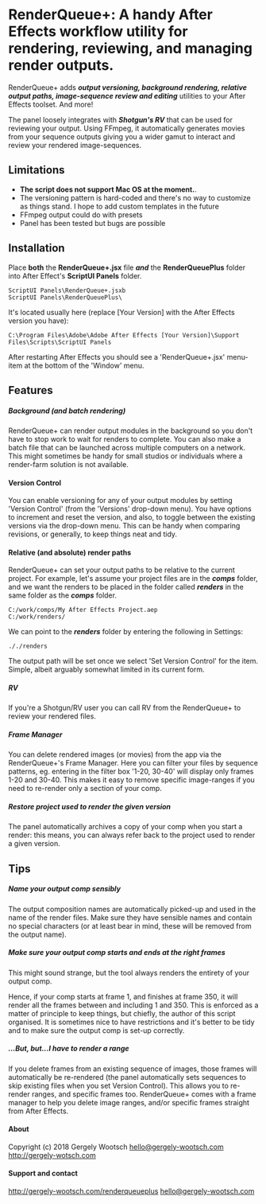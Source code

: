 # RenderQueue+: A handy After Effects workflow utility for rendering, reviewing, and managing render outputs.


RenderQueue+ adds ***output versioning, background rendering, relative output paths, image-sequence review and editing*** utilities to your After Effects toolset. And more!

The panel loosely integrates with ***Shotgun's RV*** that can be used for reviewing your output. Using FFmpeg, it automatically generates movies from your sequence outputs giving you a wider gamut to interact and review your rendered image-sequences.

## Limitations

* **The script does not support Mac OS at the moment.**.
* The versioning pattern is hard-coded and there's no way to customize as things stand. I hope to add custom templates in the future
* FFmpeg output could do with presets
* Panel has been tested but bugs are possible


## Installation


Place **both** the **RenderQueue+.jsx** file _**and**_ the **RenderQueuePlus** folder into After Effect's **ScriptUI Panels** folder.

```
ScriptUI Panels\RenderQueue+.jsxb
ScriptUI Panels\RenderQueuePlus\
```

It's located usually here (replace [Your Version] with the After Effects version you have):

```
C:\Program Files\Adobe\Adobe After Effects [Your Version]\Support Files\Scripts\ScriptUI Panels
```

After restarting After Effects you should see a 'RenderQueue+.jsx' menu-item at the bottom of the 'Window' menu.

## Features

##### Background (and batch rendering)

RenderQueue+ can render output modules in the background so you don't have to stop work to wait for renders to complete.
You can also make a batch file that can be launched across multiple computers on a network. This might sometimes be handy for small studios or individuals where a render-farm solution is not available.


#### Version Control

You can enable versioning for any of your output modules by setting 'Version Control' (from the 'Versions' drop-down menu). You have options to increment and reset the version, and also, to toggle between the existing versions via the drop-down menu. This can be handy when comparing revisions, or generally, to keep things neat and tidy.

#### Relative (and absolute) render paths

RenderQueue+ can set your output paths to be relative to the current project.
For example, let's assume your project files are in the ***comps*** folder, and we want the renders to be placed in the folder called ***renders*** in the same folder as the ***comps*** folder.

```
C:/work/comps/My After Effects Project.aep
C:/work/renders/
```

We can point to the ***renders*** folder by entering the following in Settings:

```
././renders
```

The output path will be set once we select 'Set Version Control' for the item. Simple, albeit arguably somewhat limited in its
current form.


##### RV

If you're a Shotgun/RV user you can call RV from the RenderQueue+ to review your rendered files.


##### Frame Manager

You can delete rendered images (or movies) from the app via the RenderQueue+'s Frame Manager.
Here you can filter your files by sequence patterns, eg. entering in the filter box '1-20, 30-40' will display only frames 1-20 and 30-40. This makes it easy to remove specific image-ranges if you need to re-render only a section of your comp.


##### Restore project used to render the given version

The panel automatically archives a copy of your comp when you start a render: this means, you can always refer back to the project used to render a given version.


## Tips

##### Name your output comp sensibly
The output composition names are automatically picked-up and used in the name of the render files.
Make sure they have sensible names and contain no special characters (or at least bear in mind, these will be removed from the output name).

##### Make sure your output comp starts and ends at the right frames
This might sound strange, but the tool always renders the entirety of your output comp.

Hence, if your comp starts at frame 1, and finishes at frame 350, it will render all the frames between and including 1 and 350.
This is enforced as a matter of principle to keep things, but chiefly, the author of this script organised. It is sometimes nice to have restrictions and it's better to be tidy and to make sure the output comp is set-up correctly.

##### ...But, but...I *have* to render a range

If you delete frames from an existing sequence of images, those frames will automatically be re-rendered (the panel automatically sets sequences to skip existing files when you set Version Control). This allows you to re-render ranges, and specific frames too. RenderQueue+ comes with a frame manager to help you delete image ranges, and/or specific frames straight from After Effects.

#### About
Copyright (c) 2018 Gergely Wootsch
hello@gergely-wootsch.com
http://gergely-wotsch.com

#### Support and contact
http://gergely-wootsch.com/renderqueueplus
hello@gergely-wootsch.com
